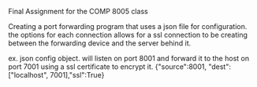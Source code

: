 Final Assignment for the COMP 8005 class

Creating a port forwarding program that uses a json file for configuration.
the options for each connection allows for a ssl connection to be creating between the forwarding device and the server behind it.

ex. json config object.
will listen on port 8001 and forward it to the host on port 7001 using a ssl certificate to encrypt it.
    {"source":8001, "dest":["localhost", 7001],"ssl":True}
